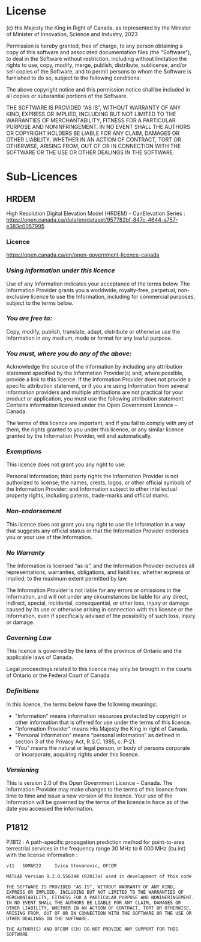 # License

(c) His Majesty the King in Right of Canada, as represented by the Minister of Minister of Innovation, Science and Industry, 2023

Permission is hereby granted, free of charge, to any person obtaining a copy of this software and associated documentation files (the "Software"), to deal in the Software without restriction, including without limitation the rights to use, copy, modify, merge, publish, distribute, sublicense, and/or sell copies of the Software, and to permit persons to whom the Software is furnished to do so, subject to the following conditions:

The above copyright notice and this permission notice shall be included in all copies or substantial portions of the Software.

THE SOFTWARE IS PROVIDED "AS IS", WITHOUT WARRANTY OF ANY KIND, EXPRESS OR IMPLIED, INCLUDING BUT NOT LIMITED TO THE WARRANTIES OF MERCHANTABILITY, FITNESS FOR A PARTICULAR PURPOSE AND NONINFRINGEMENT. IN NO EVENT SHALL THE AUTHORS OR COPYRIGHT HOLDERS BE LIABLE FOR ANY CLAIM, DAMAGES OR OTHER LIABILITY, WHETHER IN AN ACTION OF CONTRACT, TORT OR OTHERWISE, ARISING FROM, OUT OF OR IN CONNECTION WITH THE SOFTWARE OR THE USE OR OTHER DEALINGS IN THE SOFTWARE.




# Sub-Licences

## HRDEM 
High Resolution Digital Elevation Model (HRDEM) - CanElevation Series : https://open.canada.ca/data/en/dataset/957782bf-847c-4644-a757-e383c0057995

### Licence
 https://open.canada.ca/en/open-government-licence-canada

### *Using Information under this licence*

Use of any Information indicates your acceptance of the terms below.
The Information Provider grants you a worldwide, royalty-free, perpetual, non-exclusive licence to use the Information, including for commercial purposes, subject to the terms below.
### *You are free to:*

Copy, modify, publish, translate, adapt, distribute or otherwise use the Information in any medium, mode or format for any lawful purpose.

### *You must, where you do any of the above:*

Acknowledge the source of the Information by including any attribution statement specified by the Information Provider(s) and, where possible, provide a link to this licence.
If the Information Provider does not provide a specific attribution statement, or if you are using Information from several information providers and multiple attributions are not practical for your product or application, you must use the following attribution statement:
Contains information licensed under the Open Government Licence – Canada.

The terms of this licence are important, and if you fail to comply with any of them, the rights granted to you under this licence, or any similar licence granted by the Information Provider, will end automatically.

### *Exemptions*

This licence does not grant you any right to use:

Personal Information;
third party rights the Information Provider is not authorized to license;
the names, crests, logos, or other official symbols of the Information Provider; and
Information subject to other intellectual property rights, including patents, trade-marks and official marks.
### *Non-endorsement*

This licence does not grant you any right to use the Information in a way that suggests any official status or that the Information Provider endorses you or your use of the Information.

### *No Warranty*

The Information is licensed “as is”, and the Information Provider excludes all representations, warranties, obligations, and liabilities, whether express or implied, to the maximum extent permitted by law.

The Information Provider is not liable for any errors or omissions in the Information, and will not under any circumstances be liable for any direct, indirect, special, incidental, consequential, or other loss, injury or damage caused by its use or otherwise arising in connection with this licence or the Information, even if specifically advised of the possibility of such loss, injury or damage.

### *Governing Law*

This licence is governed by the laws of the province of Ontario and the applicable laws of Canada.

Legal proceedings related to this licence may only be brought in the courts of Ontario or the Federal Court of Canada.

### *Definitions*

In this licence, the terms below have the following meanings:

* "Information"
means information resources protected by copyright or other information that is offered for use under the terms of this licence.
* "Information Provider"
means His Majesty the King in right of Canada.
* "Personal Information"
means “personal information” as defined in section 3 of the Privacy Act, R.S.C. 1985, c. P-21.
* "You"
means the natural or legal person, or body of persons corporate or incorporate, acquiring rights under this licence.
### *Versioning*
This is version 2.0 of the Open Government Licence – Canada. The Information Provider may make changes to the terms of this licence from time to time and issue a new version of the licence. Your use of the Information will be governed by the terms of the licence in force as of the date you accessed the information.

## P1812

P.1812 : A path-specific propagation prediction method for point-to-area terrestrial services in the frequency range 30 MHz to 6 000 MHz (itu.int) with the license information :

    v11   10MAR22     Ivica Stevanovic, OFCOM         

    MATLAB Version 9.2.0.556344 (R2017a) used in development of this code

    THE SOFTWARE IS PROVIDED "AS IS", WITHOUT WARRANTY OF ANY KIND,
    EXPRESS OR IMPLIED, INCLUDING BUT NOT LIMITED TO THE WARRANTIES OF
    MERCHANTABILITY, FITNESS FOR A PARTICULAR PURPOSE AND NONINFRINGEMENT.
    IN NO EVENT SHALL THE AUTHORS BE LIABLE FOR ANY CLAIM, DAMAGES OR
    OTHER LIABILITY, WHETHER IN AN ACTION OF CONTRACT, TORT OR OTHERWISE,
    ARISING FROM, OUT OF OR IN CONNECTION WITH THE SOFTWARE OR THE USE OR
    OTHER DEALINGS IN THE SOFTWARE.

    THE AUTHOR(S) AND OFCOM (CH) DO NOT PROVIDE ANY SUPPORT FOR THIS SOFTWARE 
